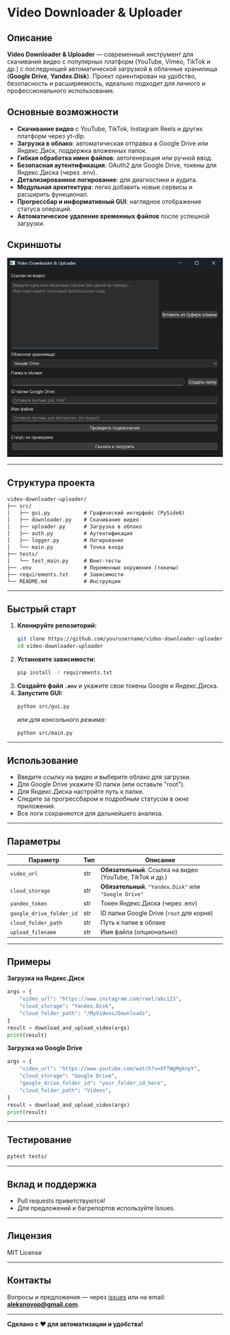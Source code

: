 # Video Downloader & Uploader

## Описание

**Video Downloader & Uploader** — современный инструмент для скачивания видео с популярных платформ (YouTube, Vimeo, TikTok и др.) с последующей автоматической загрузкой в облачные хранилища (**Google Drive**, **Yandex.Disk**). Проект ориентирован на удобство, безопасность и расширяемость, идеально подходит для личного и профессионального использования.

## Основные возможности

- **Скачивание видео** с YouTube, TikTok, Instagram Reels и других платформ через yt-dlp.
- **Загрузка в облако**: автоматическая отправка в Google Drive или Яндекс.Диск, поддержка вложенных папок.
- **Гибкая обработка имен файлов**: автогенерация или ручной ввод.
- **Безопасная аутентификация**: OAuth2 для Google Drive, токены для Яндекс.Диска (через .env).
- **Детализированное логирование**: для диагностики и аудита.
- **Модульная архитектура**: легко добавить новые сервисы и расширить функционал.
- **Прогрессбар и информативный GUI**: наглядное отображение статуса операций.
- **Автоматическое удаление временных файлов** после успешной загрузки.

## Cкриншоты

![img.png](img.png)

---

## Структура проекта

```
video-downloader-uploader/
├── src/
│   ├── gui.py           # Графический интерфейс (PySide6)
│   ├── downloader.py    # Скачивание видео
│   ├── uploader.py      # Загрузка в облако
│   ├── auth.py          # Аутентификация
│   ├── logger.py        # Логирование
│   └── main.py          # Точка входа
├── tests/
│   └── test_main.py     # Юнит-тесты
├── .env                 # Переменные окружения (токены)
├── requirements.txt     # Зависимости
└── README.md            # Инструкции
```

---

## Быстрый старт

1. **Клонируйте репозиторий:**
   ```sh
   git clone https://github.com/yourusername/video-downloader-uploader.git
   cd video-downloader-uploader
   ```
2. **Установите зависимости:**
   ```sh
   pip install -r requirements.txt
   ```
3. **Создайте файл `.env`** и укажите свои токены Google и Яндекс.Диска.
4. **Запустите GUI:**
   ```sh
   python src/gui.py
   ```
   _или для консольного режима:_
   ```sh
   python src/main.py
   ```

---

## Использование

- Введите ссылку на видео и выберите облако для загрузки.
- Для Google Drive укажите ID папки (или оставьте "root").
- Для Яндекс.Диска настройте путь к папке.
- Следите за прогрессбаром и подробным статусом в окне приложения.
- Все логи сохраняются для дальнейшего анализа.

---

## Параметры

| Параметр                 | Тип   | Описание                                                  |
|-------------------------|-------|-----------------------------------------------------------|
| `video_url`             | str   | **Обязательный**. Ссылка на видео (YouTube, TikTok и др.) |
| `cloud_storage`         | str   | **Обязательный**. `"Yandex.Disk"` или `"Google Drive"`   |
| `yandex_token`          | str   | Токен Яндекс.Диска (через .env)                           |
| `google_drive_folder_id`| str   | ID папки Google Drive (`root` для корня)                  |
| `cloud_folder_path`     | str   | Путь к папке в облаке                                     |
| `upload_filename`       | str   | Имя файла (опционально)                                   |

---

## Примеры

**Загрузка на Яндекс.Диск**
```python
args = {
    "video_url": "https://www.instagram.com/reel/abc123",
    "cloud_storage": "Yandex.Disk",
    "cloud_folder_path": "/MyVideos/Downloads",
}
result = download_and_upload_video(args)
print(result)
```

**Загрузка на Google Drive**
```python
args = {
    "video_url": "https://www.youtube.com/watch?v=XfTWgMgknpY",
    "cloud_storage": "Google Drive",
    "google_drive_folder_id": "your_folder_id_here",
    "cloud_folder_path": "Videos",
}
result = download_and_upload_video(args)
print(result)
```

---

## Тестирование

```sh
pytest tests/
```

---

## Вклад и поддержка

- Pull requests приветствуются!
- Для предложений и багрепортов используйте Issues.

---

## Лицензия

MIT License

---

## Контакты

Вопросы и предложения — через [issues](https://github.com/yourusername/video-downloader-uploader/issues) или на email: **aleksnovop@gmail.com**.

---

**Сделано с ❤️ для автоматизации и удобства!**
